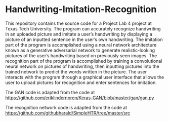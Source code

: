 # Handwriting-Imitation-Recognition

This repository contains the source code for a Project Lab 4 project at Texas Tech University. The program can accurately recognize handwriting in an uploaded picture and imitate a user’s handwriting by displaying a picture of an inputted sentence in the user’s own handwriting. The imitation part of the program is accomplished using a neural network architecture known as a generative adversarial network to generate realistic-looking pictures of the user’s handwriting based on previously seen images. The recognition part of the program is accomplished by training a convolutional neural network on pictures of handwriting, then inputting pictures into the trained network to predict the words written in the picture. The user interacts with the program through a graphical user interface that allows the user to upload pictures for recognition and enter sentences for imitation.

The GAN code is adapted from the code at https://github.com/eriklindernoren/Keras-GAN/blob/master/gan/gan.py

The recognition network code is adapted from the code at https://github.com/githubharald/SimpleHTR/tree/master/src

